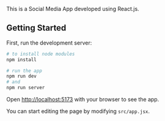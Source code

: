 This is a Social Media App developed using React.js.

## Getting Started

First, run the development server:

```bash
# to install node modules
npm install

# run the app
npm run dev
# and
npm run server

```

Open [http://localhost:5173](http://localhost:5173) with your browser to see the app.

You can start editing the page by modifying `src/app.jsx`.



